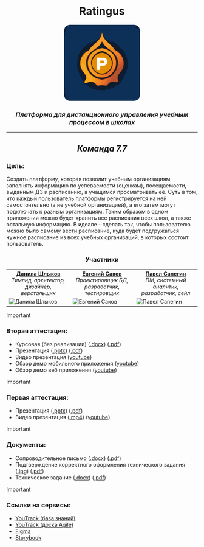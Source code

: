 <div align="center">
    <h1>Ratingus</h1>
    <img src="https://github.com/Ratingus/.github/blob/main/logo.png" height="200"/>
    <figcaption><h3><i>Платформа для дистанционного управления учебным процессом в школах</i></h3></figcaption>
    <hr/>
    <h2><i>Команда 7.7</i></h2>
</div>

### Цель: 
Создать платформу, которая позволит учебным организациям заполнять информацию по успеваемости (оценкам), посещаемости, выданным ДЗ и расписанию, а учащимся просматривать её. Суть в том, что каждый пользователь платформы регистрируется на ней самостоятельно (а не учебной организацией), а его затем могут подключать к разным организациям. Таким образом в одном приложении можно будет хранить все расписания всех школ, а также остальную информацию. В идеале - сделать так, чтобы пользователю можно было самому вести расписание, куда будет подгружаться нужное расписание из всех учебных организаций, в которых состоит пользователь.

<table align="center">
  <thead><div align="center"><h3>Участники</h3></div></thead>
  <tr>
    <td align="center"><div><b><a href="https://github.com/burunyuu23">Данила Шлыков</a></b></div><i>Тимлид, архитектор, дизайнер, 
верстальщик</i></td>
    <td align="center"><div><b><a href="https://github.com/PiPuKaPRo">Евгений Саков</a></b></div><i>Проектировщик БД, разработчик, 
тестировщик</i></td>
    <td align="center"><div><b><a href="https://github.com/SapeginPavel">Павел Сапегин</a></b></div><i>ПМ, системный аналитик, разработчик, сейл</i></td>
  </tr>
  <tr>
    <td width = 33.33% height = 33.33% ><img src="https://sun9-23.userapi.com/impg/8FyDqZmTrA4AY_DROvuleQKRWr3SuSnXAaiyHw/3n62_OzeJ-Y.jpg?size=942x942&quality=96&sign=0dcc9e803f9e3540b1cbdde346020e0b&type=album" alt="Данила Шлыков"></td>
    <td width = 33.33% height = 33.33% ><img src="https://avatars.githubusercontent.com/u/91192469" alt="Евгений Саков"></td>
    <td width = 33.33% height = 33.33% ><img src="https://avatars.githubusercontent.com/u/112646457" alt="Павел Сапегин"></td>
  </tr>
</table>

> [!IMPORTANT]
> ### Вторая аттестация:
> - Курсовая (без реализации) ([.docx](https://github.com/burunyuu23/Ratingus/blob/main/Docs/Kursovaya.docx)) ([.pdf](https://github.com/burunyuu23/Ratingus/blob/main/Docs/Kursovaya.pdf))
> - Презентация ([.pptx](https://github.com/burunyuu23/Ratingus/blob/main/Docs/Presentation_2Atta.pptx)) ([.pdf](https://github.com/burunyuu23/Ratingus/blob/main/Docs/Presentation_2Atta.pdf))
> - Видео презентация ([youtube](https://youtu.be/nL2MaOGuQ7M))
> - Обзор демо мобильного приложения ([youtube](https://youtu.be/7-f-ZYC__cE))
> - Обзор демо веб приложения ([youtube](https://youtu.be/hVhw4XDdapQ))

> [!IMPORTANT]
> ### Первая аттестация:
> - Презентация ([.pptx](https://github.com/burunyuu23/Ratingus/blob/main/Docs/Presentation.pptx)) ([.pdf](https://github.com/burunyuu23/Ratingus/blob/main/Docs/Presentation.pdf))
> - Видео презентация ([.mp4](https://github.com/burunyuu23/Ratingus/blob/main/Docs/Presentation.mp4)) ([youtube](https://youtu.be/olZRyMFTVbw))

> [!IMPORTANT]
> ### Документы:
> - Сопроводительное письмо ([.docx](https://github.com/burunyuu23/Ratingus/blob/main/Docs/Soprovoditelnoe.docx)) ([.pdf](https://github.com/burunyuu23/Ratingus/blob/main/Docs/Soprovoditelnoe.pdf))
> - Подтверждение корректного оформления технического задания ([.jpg](https://github.com/burunyuu23/Ratingus/blob/main/Docs/Oformitelskie_zadachi.jpg)) ([.pdf](https://github.com/burunyuu23/Ratingus/blob/main/Docs/Oformitelskie_zadachi.pdf))
> - Техническое задание ([.docx](https://github.com/burunyuu23/Ratingus/blob/main/Docs/7_7_Tekhnicheskoe_zadanie.docx)) ([.pdf](https://github.com/burunyuu23/Ratingus/blob/main/Docs/7_7_Tekhnicheskoe_zadanie.pdf))

> [!IMPORTANT]
> ### Ссылки на сервисы:
> - [YouTrack (база знаний)](https://ratingus.youtrack.cloud/articles/RATINGUS-A-10/DOKUMENTACIYa)
> - [YouTrack (доска Agile)](https://ratingus.youtrack.cloud/agiles/159-2/current)
> - [Figma](https://www.figma.com/file/0RZGaBbtYFtDCzDzM41auT/Ratingus?type=design&node-id=0%3A1&mode=design&t=A72bi5OdCWjHiFSn-1)
> - [Storybook](https://ratingus.fun/_storybook)
